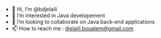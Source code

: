 - 👋 Hi, I’m @bdjelaili
- 👀 I’m interested in Java developement
- 💞️ I’m looking to collaborate on Java back-end applications
- 📫 How to reach me : djelaili.boualem@gmail.com

<!---
bdjelaili/bdjelaili is a ✨ special ✨ repository because its `README.md` (this file) appears on your GitHub profile.
You can click the Preview link to take a look at your changes.
--->
